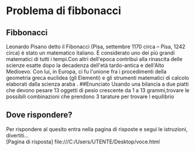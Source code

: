 # Problema di fibbonacci

## Fibbonacci

Leonardo Pisano detto il Fibonacci (Pisa, settembre 1170 circa – Pisa, 1242 circa) è stato un matematico italiano.
È considerato uno dei più grandi matematici di tutti i tempi.Con altri dell'epoca contribuì alla rinascita delle scienze esatte dopo la decadenza dell'età tardo-antica e 
dell'Alto Medioevo. Con lui, in Europa, ci fu l'unione fra i procedimenti della geometria greca euclidea (gli Elementi) e gli strumenti matematici di calcolo elaborati dalla 
scienza araba .
##Enunciato
Usando una bilancia a due piatti che devono pesare 13 oggetti di pesio crescente da 1 a 13 grammi,trovare le possibili combinazioni che prendono 3 tarature per trovare l equilibrio

## Dove rispondere?

Per rispondere al quesito entra nella pagina di risposte e segui le istruzioni, divertiti...<br>
[Pagina di risposta] file:///C:/Users/UTENTE/Desktop/voce.html



